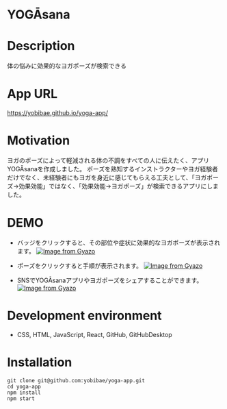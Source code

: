 # YOGĀsana

# Description

体の悩みに効果的なヨガポーズが検索できる

# App URL

https://yobibae.github.io/yoga-app/

# Motivation

ヨガのポーズによって軽減される体の不調をすべての人に伝えたく、アプリYOGĀsanaを作成しました。
ポーズを熟知するインストラクターやヨガ経験者だけでなく、未経験者にもヨガを身近に感じてもらえる工夫として、「ヨガポーズ→効果効能」ではなく、「効果効能→ヨガポーズ」が検索できるアプリにしました。

# DEMO

* バッジをクリックすると、その部位や症状に効果的なヨガポーズが表示されます。
[![Image from Gyazo](https://i.gyazo.com/0f6da665326927dd0f60f63f494c551f.gif)](https://gyazo.com/0f6da665326927dd0f60f63f494c551f)

* ポーズをクリックすると手順が表示されます。
[![Image from Gyazo](https://i.gyazo.com/b2f6bf866ee1938e8850cc0252361831.gif)](https://gyazo.com/b2f6bf866ee1938e8850cc0252361831)

* SNSでYOGĀsanaアプリやヨガポーズをシェアすることができます。
[![Image from Gyazo](https://i.gyazo.com/35ad91a8a50e2709d7e48935b0e9c478.gif)](https://gyazo.com/35ad91a8a50e2709d7e48935b0e9c478)

# Development environment

* CSS, HTML, JavaScript, React, GitHub, GitHubDesktop

# Installation

```
git clone git@github.com:yobibae/yoga-app.git
cd yoga-app
npm install
npm start
```